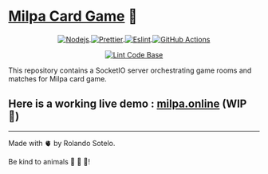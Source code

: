 # [Milpa Card Game](https://milpa.online) 🌵

<p align="center">
  <a href="https://reactjs.org/">
    <img align="center" alt="Nodejs" src="https://img.shields.io/badge/Node.js-43853D?style=for-the-badge&logo=node.js&logoColor=white" />
  </a>
  <a href="https://prettier.io/">
    <img align="center" alt="Prettier" src="https://img.shields.io/badge/prettier-1A2C34?style=for-the-badge&logo=prettier&logoColor=F7BA3E" />
  </a>
  <a href="https://eslint.org/">
    <img align="center" alt="Eslint" src="https://img.shields.io/badge/eslint-3A33D1?style=for-the-badge&logo=eslint&logoColor=white" />
  </a>
  <a href="https://github.com/features/actions">
    <img align="center" alt="GitHub Actions" src="https://img.shields.io/badge/GitHub_Actions-2088FF?style=for-the-badge&logo=github-actions&logoColor=white" />
  </a>
</p>
<p align="center">
  <a href="https://github.com/rolasotelo/milpa-server/actions/workflows/linter.yml">
    <img align="center" alt="Lint Code Base" src="https://github.com/rolasotelo/milpa-server/actions/workflows/linter.yml/badge.svg?branch=main" />
  </a>
</p>

This repository contains a SocketIO server orchestrating game rooms and matches for Milpa card game.

## Here is a working live demo : [milpa.online](https://milpa.online) (WIP 🚧)

---

Made with 🫀 by Rolando Sotelo.

Be kind to animals 🐄 🐖 🐐!
